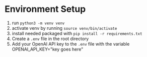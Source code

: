 # Environment Setup
1. run `python3 -m venv venv`
2. activate venv by running `source venv/bin/activate`
3. install needed packaged with `pip install -r requirements.txt`
4. Create a `.env` file in the root directory
5. Add your OpenAI API key to the `.env` file with the variable OPENAI_API_KEY="key goes here"
